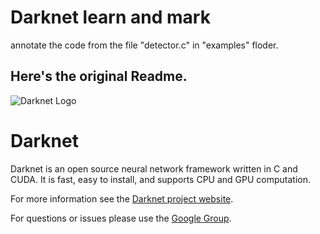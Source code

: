 # Darknet learn and mark #

annotate the code from the file "detector.c" in "examples" floder.

## Here's the original Readme. ##
![Darknet Logo](http://pjreddie.com/media/files/darknet-black-small.png)

# Darknet #
Darknet is an open source neural network framework written in C and CUDA. It is fast, easy to install, and supports CPU and GPU computation.

For more information see the [Darknet project website](http://pjreddie.com/darknet).

For questions or issues please use the [Google Group](https://groups.google.com/forum/#!forum/darknet).
